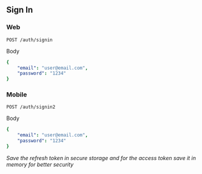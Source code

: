 ## Sign In

### Web

`POST /auth/signin`

Body
```yaml
{
	"email": "user@email.com",
	"password": "1234"
}
```

### Mobile

`POST /auth/signin2`

Body
```yaml
{
	"email": "user@email.com",
	"password": "1234"
}
```

*Save the refresh token in secure storage and for the access token save it in memory for better security*